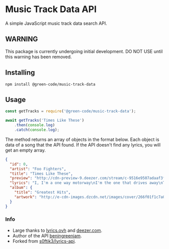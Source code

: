 # Music Track Data API
A simple JavaScript music track data search API.

## WARNING
This package is currently undergoing initial development. DO NOT USE until this warning has been removed.  

## Installing
```
npm install @green-code/music-track-data
```

## Usage
```javascript
const getTracks = require('@green-code/music-track-data');

await getTracks('Times Like These')
    .then(console.log)
    .catch(console.log);
```
The method returns an array of objects in the format below. Each object is data of a song that the API found.
If the API doesn't find any lyrics, you will get an empty array.

```json
{
  "id": 0,
  "artist": "Foo Fighters",
  "title": "Times Like These",
  "preview": "http://cdn-preview-9.deezer.com/stream/c-9516e9507adaaf3f0fa2354c816adeb8-5.mp3",
  "lyrics": "I, I'm a one way motorway\nI'm the one that drives away\nThen follows you back home\nI, I'm a street light shining\nI'm a wild light blinding bright\nBurning off alone...",
  "album": {
    "title": "Greatest Hits",
    "artwork": "http://e-cdn-images.dzcdn.net/images/cover/266f01f1c7a04843d11cd08f9c07d11f/1000x1000-000000-80-0-0.jpg"
  }
}
```


### Info
* Large thanks to [lyrics.ovh](https://lyrics.ovh/) and [deezer.com](https://deezer.com/).
* Author of the API [beningreenjam](https://github.com/beningreenjam).
* Forked from [s0ftik3/lyrics-api](https://github.com/s0ftik3/lyrics-api).